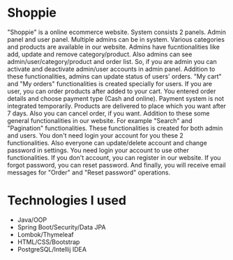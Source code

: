 <div>
  <h1>Shoppie</h1>
</div>

<div>
  <p>
    "Shoppie" is a online ecommerce website. System consists 2 panels. Admin panel and user panel. Multiple admins can be in system. Various categories and products are available in our website. Admins have fucntionalities like add, update and remove category/product. Also admins can see admin/user/category/product and order list. So, if you are admin you can activate and deactivate admin/user accounts in admin panel. Addition to these functionalities, admins can update status of users' orders. "My cart" and "My orders" functionalities is created specially for users. If you are user, you can order products after added to your cart. You entered order details and choose payment type (Cash and online). Payment system is not integrated temporarily. Products are delivered to place which you want after 7 days. Also you can cancel order, if you want. Addition to these some general functionalities in our website. For example "Search" and "Pagination" functionalities. These functionalities is created for both admin and users. You don't need login your account for you these 2 functionalities. Also everyone can update/delete account and change password in settings. You need login your account to use other functionalities. If you don't account, you can register in our website. If you forgot password, you can reset password. And finally, you will receive email messages for "Order" and "Reset password" operations.
  </p>
</div>

<div>
  <h1>
    Technologies I used
  </h1>
  <ul>
    <li>Java/OOP</li>
    <li>Spring Boot/Security/Data JPA</li>
    <li>Lombok/Thymeleaf</li>
    <li>HTML/CSS/Bootstrap</li>
    <li>PostgreSQL/Intellij IDEA</li>
  </ul>
</div>
